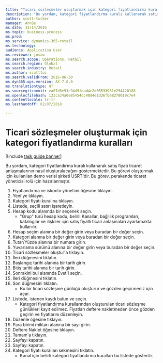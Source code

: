 ```yaml
--- 
title: "Ticari sözleşmeler oluşturmak için kategori fiyatlandırma kuralları"
description: "Bu yordam, kategori fiyatlandırma kuralı kullanarak satış fiyatı ticaret anlaşmalarının nasıl oluşturulacağını göstermektedir."
author: scott-tucker
manager: AnnBe
ms.date: 11/14/2016
ms.topic: business-process
ms.prod: 
ms.service: dynamics-365-retail
ms.technology: 
audience: Application User
ms.reviewer: josaw
ms.search.scope: Operations, Retail
ms.search.region: Global
ms.search.industry: Retail
ms.author: scotttuc
ms.search.validFrom: 2016-06-30
ms.dyn365.ops.version: AX 7.0.0
ms.translationtype: HT
ms.sourcegitcommit: ea07d8e91c94d9fdad4c2d05533981e254420188
ms.openlocfilehash: 133ca34a0e85454dc40d4e1d36fbe8278019c7e4
ms.contentlocale: tr-tr
ms.lasthandoff: 02/07/2018

---
```

# <a name="category-pricing-rules-to-create-trade-agreements"></a>Ticari sözleşmeler oluşturmak için kategori fiyatlandırma kuralları

[!include [task guide banner](../includes/task-guide-banner.md)]

Bu yordam, kategori fiyatlandırma kuralı kullanarak satış fiyatı ticaret anlaşmalarının nasıl oluşturulacağını göstermektedir. Bu görevi oluşturmak için kullanılan demo verisi şirketi USRT'dir. Bu görev, perakende ticaret yöneticisi rolü için hazırlanmıştır.

1. Fiyatlandırma ve iskonto yönetimi öğesine tıklayın.
2. Yeni'ye tıklayın.
3. Kategori fiyatı kuralına tıklayın.
4. Listede, seçili satırı işaretleyin.
5. Hesap kodu alanında bir seçenek seçin.
    * "Grup" türü hesap kodu, belirli Kanallar, bağlılık programları, kataloglar ve ilişkiler için satış fiyatlı ticari anlaşmaları ayarlamakta kullanılır.  
6. Hesap seçim alanına bir değer girin veya buradan bir değer seçin.
7. Kategori alanına bir değer girin veya buradan bir değer seçin.
8. Tutar/Yüzde alanına bir numara girin.
9. Yuvarlama sürümü alanına bir değer girin veya buradan bir değer seçin.
10. Ticari sözleşmeler oluştur'a tıklayın.
11. İleri düğmesini tıklatın.
12. Başlangıç tarihi alanına bir tarih girin.
13. Bitiş tarihi alanına bir tarih girin.
14. Sonrakini bul alanında Evet'i seçin.
15. İleri düğmesini tıklatın.
16. Son düğmesini tıklatın.
    * Bu bir ticari sözleşme günlüğü oluşturur ve gözden geçirmeniz için açar.  
17. Listede, istenen kaydı bulun ve seçin.
    * Kategori fiyatlandırma kurallarından oluşturulan ticari sözleşme günlükleri kayıt edilmez. Fiyatları deftere nakletmeden önce gözden geçirin ve fiyatlarını düzenleyin.  
18. Düzenle öğesine tıklayın.
19. Para birimi miktarı alanına bir sayı girin.
20. Deftere Naklet öğesine tıklayın.
21. Tamam'a tıklayın.
22. Sayfayı kapatın.
23. Sayfayı kapatın.
24. Kategori fiyatı kuralları sekmesini tıklatın.
    * Kanal için belirli kategori fiyatlandırma kuralları bu listede gösterilir.  


